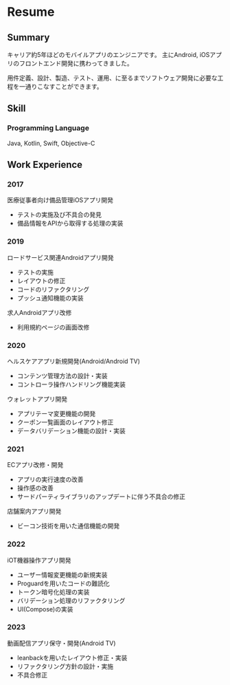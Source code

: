 # Resume

## Summary
キャリア約5年ほどのモバイルアプリのエンジニアです。
主にAndroid, iOSアプリのフロントエンド開発に携わってきました。

用件定義、設計、製造、テスト、運用、に至るまでソフトウェア開発に必要な工程を一通りこなすことができます。

## Skill

### Programming Language
Java, Kotlin, Swift, Objective-C

## Work Experience
### 2017

医療従事者向け備品管理iOSアプリ開発
- テストの実施及び不具合の発見
- 備品情報をAPIから取得する処理の実装

### 2019

ロードサービス関連Androidアプリ開発
- テストの実施
- レイアウトの修正
- コードのリファクタリング
- プッシュ通知機能の実装

求人Androidアプリ改修
- 利用規約ページの画面改修

### 2020

ヘルスケアアプリ新規開発(Android/Android TV)
- コンテンツ管理方法の設計・実装
- コントローラ操作ハンドリング機能実装

ウォレットアプリ開発
- アプリテーマ変更機能の開発
- クーポン一覧画面のレイアウト修正
- データバリデーション機能の設計・実装

### 2021

ECアプリ改修・開発
- アプリの実行速度の改善
- 操作感の改善
- サードパーティライブラリのアップデートに伴う不具合の修正

店舗案内アプリ開発
- ビーコン技術を用いた通信機能の開発

### 2022

iOT機器操作アプリ開発
- ユーザー情報変更機能の新規実装
- Proguardを用いたコードの難読化
- トークン暗号化処理の実装
- バリデーション処理のリファクタリング
- UI(Compose)の実装

### 2023

動画配信アプリ保守・開発(Android TV)
- leanbackを用いたレイアウト修正・実装
- リファクタリング方針の設計・実施
- 不具合修正
